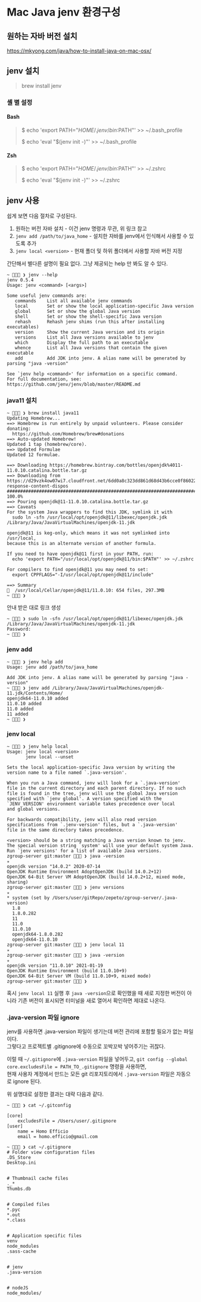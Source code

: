 # Mac Java jenv 환경구성

## 원하는 자바 버전 설치

https://mkyong.com/java/how-to-install-java-on-mac-osx/

## jenv 설치

>brew install jenv

### 셸 별 설정

#### Bash

>$ echo 'export PATH="$HOME/.jenv/bin:$PATH"' >> ~/.bash_profile
>
>$ echo 'eval "$(jenv init -)"' >> ~/.bash_profile

#### Zsh

>$ echo 'export PATH="$HOME/.jenv/bin:$PATH"' >> ~/.zshrc
>
>$ echo 'eval "$(jenv init -)"' >> ~/.zshrc

## jenv 사용

쉽게 보면 다음 절차로 구성된다.

1. 원하는 버전 자바 설치 - 이건 jenv 명령과 무관, 위 링크 참고
2. `jenv add /path/to/java_home` - 설치한 자바를 jenv에서 인식해서 사용할 수 있도록 추가
3. `jenv local <version>` - 현재 폴더 및 하위 폴더에서 사용할 자바 버전 지정

간단해서 별다른 설명이 필요 없다. 그냥 제공되는 help 만 봐도 알 수 있다.

```text
~ 🦑🍕🍺 ❯ jenv --help  
jenv 0.5.4
Usage: jenv <command> [<args>]

Some useful jenv commands are:
   commands    List all available jenv commands
   local       Set or show the local application-specific Java version
   global      Set or show the global Java version
   shell       Set or show the shell-specific Java version
   rehash      Rehash jenv shims (run this after installing executables)
   version     Show the current Java version and its origin
   versions    List all Java versions available to jenv
   which       Display the full path to an executable
   whence      List all Java versions that contain the given executable
   add         Add JDK into jenv. A alias name will be generated by parsing "java -version"

See `jenv help <command>' for information on a specific command.
For full documentation, see: https://github.com/jenv/jenv/blob/master/README.md
```

### java11 설치

```shell
~ 🦑🍕🍺 ❯ brew install java11
Updating Homebrew...
==> Homebrew is run entirely by unpaid volunteers. Please consider donating:
  https://github.com/Homebrew/brew#donations
==> Auto-updated Homebrew!
Updated 1 tap (homebrew/core).
==> Updated Formulae
Updated 12 formulae.

==> Downloading https://homebrew.bintray.com/bottles/openjdk%4011-11.0.10.catalina.bottle.tar.gz
==> Downloading from https://d29vzk4ow07wi7.cloudfront.net/6dd0a8c323dd861d68d43b6cce0f860225c86ebc6dd583403834b306fbaf1456?response-content-dispos
######################################################################## 100.0%
==> Pouring openjdk@11-11.0.10.catalina.bottle.tar.gz
==> Caveats
For the system Java wrappers to find this JDK, symlink it with
  sudo ln -sfn /usr/local/opt/openjdk@11/libexec/openjdk.jdk /Library/Java/JavaVirtualMachines/openjdk-11.jdk

openjdk@11 is keg-only, which means it was not symlinked into /usr/local,
because this is an alternate version of another formula.

If you need to have openjdk@11 first in your PATH, run:
  echo 'export PATH="/usr/local/opt/openjdk@11/bin:$PATH"' >> ~/.zshrc

For compilers to find openjdk@11 you may need to set:
  export CPPFLAGS="-I/usr/local/opt/openjdk@11/include"

==> Summary
🍺  /usr/local/Cellar/openjdk@11/11.0.10: 654 files, 297.3MB
~ 🦑🍕🍺 ❯ 
```
안내 받은 대로 링크 생성

```shell
~ 🦑🍕🍺 ❯ sudo ln -sfn /usr/local/opt/openjdk@11/libexec/openjdk.jdk /Library/Java/JavaVirtualMachines/openjdk-11.jdk
Password:
~ 🦑🍕🍺 ❯ 
```

### jenv add

```text
~ 🦑🍕🍺 ❯ jenv help add
Usage: jenv add /path/to/java_home

Add JDK into jenv. A alias name will be generated by parsing "java -version"
~ 🦑🍕🍺 ❯ jenv add /Library/Java/JavaVirtualMachines/openjdk-11.jdk/Contents/Home/
openjdk64-11.0.10 added
11.0.10 added
11.0 added
11 added
~ 🦑🍕🍺 ❯
```

### jenv local

```shell
~ 🦑🍕🍺 ❯ jenv help local
Usage: jenv local <version>
       jenv local --unset

Sets the local application-specific Java version by writing the
version name to a file named `.java-version'.

When you run a Java command, jenv will look for a `.java-version'
file in the current directory and each parent directory. If no such
file is found in the tree, jenv will use the global Java version
specified with `jenv global'. A version specified with the
`JENV_VERSION' environment variable takes precedence over local
and global versions.

For backwards compatibility, jenv will also read version
specifications from `.jenv-version' files, but a `.java-version'
file in the same directory takes precedence.

<version> should be a string matching a Java version known to jenv.
The special version string `system' will use your default system Java.
Run `jenv versions' for a list of available Java versions.
zgroup-server git:master 🦑🍕🍺 ❯ java -version                                                                                                  ✭
openjdk version "14.0.2" 2020-07-14
OpenJDK Runtime Environment AdoptOpenJDK (build 14.0.2+12)
OpenJDK 64-Bit Server VM AdoptOpenJDK (build 14.0.2+12, mixed mode, sharing)
zgroup-server git:master 🦑🍕🍺 ❯ jenv versions                                                                                                  ✭
* system (set by /Users/user/gitRepo/zepeto/zgroup-server/.java-version)
  1.8
  1.8.0.282
  11
  11.0
  11.0.10
  openjdk64-1.8.0.282
  openjdk64-11.0.10
zgroup-server git:master 🦑🍕🍺 ❯ jenv local 11                                                                                                  ✭
zgroup-server git:master 🦑🍕🍺 ❯ java -version                                                                                                  ✭
openjdk version "11.0.10" 2021-01-19
OpenJDK Runtime Environment (build 11.0.10+9)
OpenJDK 64-Bit Server VM (build 11.0.10+9, mixed mode)
zgroup-server git:master 🦑🍕🍺 ❯
```

혹시 `jenv local 11` 실행 후 `java -version`으로 확인했을 때 새로 지정한 버전이 아니라 기존 버전이 표시되면 터미널을 새로 열어서 확인하면 제대로 나온다.

### .java-version 파일 ignore

jenv를 사용하면 .java-version 파일이 생기는데 버전 관리에 포함할 필요가 없는 파일이다.  
그렇다고 프로젝트별 .gitignore에 수동으로 꼬박꼬박 넣어주기는 귀찮다.  

이럴 때 `~/.gitignore`에 `.java-version` 파일을 넣어두고, `git config --global core.excludesFile = PATH_TO_.gitignore` 명령을 사용하면,  
현재 사용자 계정에서 만드는 모든 git 리포지토리에서 `.java-version` 파일은 자동으로 ignore 된다.

위 설명대로 설정한 결과는 대략 다음과 같다.

```
~ 🦑🍕🍺 ❯ cat ~/.gitconfig                                                                                                                                      

[core]
	excludesFile = /Users/user/.gitignore
[user]
	name = Homo Efficio
	email = homo.efficio@gmail.com

~ 🦑🍕🍺 ❯ cat ~/.gitignore 
# Folder view configuration files
.DS_Store
Desktop.ini


# Thumbnail cache files
._*
Thumbs.db


# Compiled files
*.pyc
*.out
*.class


# Application specific files
venv
node_modules
.sass-cache


# jenv
.java-version


# nodeJS
node_modules/
```
